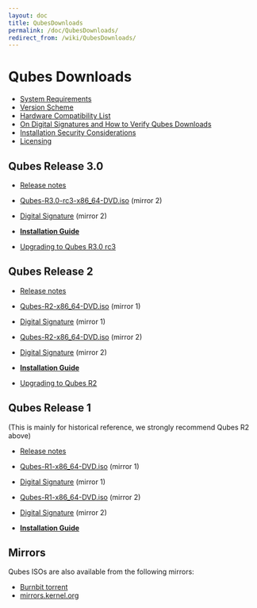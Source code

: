 ```yaml
---
layout: doc
title: QubesDownloads
permalink: /doc/QubesDownloads/
redirect_from: /wiki/QubesDownloads/
---
```


Qubes Downloads
===============

-   [System Requirements](/doc/SystemRequirements/)
-   [Version Scheme](/doc/VersionScheme/)
-   [Hardware Compatibility List](/hcl/)
-   [On Digital Signatures and How to Verify Qubes Downloads](/doc/VerifyingSignatures/)
-   [Installation Security Considerations](/doc/InstallSecurity/)
-   [Licensing](/doc/QubesLicensing/)

Qubes Release 3.0
---------------

-   [Release notes](/doc/releases/3.0/release-notes/)
<!--- -   [Qubes-R3.0-rc3-x86\_64-DVD.iso](https://mirrors.kernel.org/qubes/iso/Qubes-R3.0-rc3-x86_64-DVD.iso) (mirror 1) --->
<!--- -   [Digital Signature](https://mirrors.kernel.org/qubes/iso/Qubes-R3.0-rc3-x86_64-DVD.iso.asc) (mirror 1) --->
-   [Qubes-R3.0-rc3-x86\_64-DVD.iso](https://ftp.qubes-os.org/iso/Qubes-R3.0-rc3-x86_64-DVD.iso) (mirror 2)
-   [Digital Signature](https://ftp.qubes-os.org/iso/Qubes-R3.0-rc3-x86_64-DVD.iso.asc) (mirror 2)

-   **[Installation Guide](/doc/InstallationGuide/)**
-   [Upgrading to Qubes R3.0 rc3](/doc/releases/3.0/release-notes/#upgrading)

Qubes Release 2
---------------

-   [Release notes](/doc/releases/2.0/release-notes/)
-   [Qubes-R2-x86\_64-DVD.iso](https://mirrors.kernel.org/qubes/iso/Qubes-R2-x86_64-DVD.iso) (mirror 1)
-   [Digital Signature](https://mirrors.kernel.org/qubes/iso/Qubes-R2-x86_64-DVD.iso.asc) (mirror 1)
-   [Qubes-R2-x86\_64-DVD.iso](https://ftp.qubes-os.org/iso/Qubes-R2-x86_64-DVD.iso) (mirror 2)
-   [Digital Signature](https://ftp.qubes-os.org/iso/Qubes-R2-x86_64-DVD.iso.asc) (mirror 2)

-   **[Installation Guide](/doc/InstallationGuide/)**
-   [Upgrading to Qubes R2](/doc/releases/2.0/release-notes/#upgrading)

Qubes Release 1
---------------

(This is mainly for historical reference, we strongly recommend Qubes R2 above)

-   [Release notes](/doc/releases/1.0/release-notes/)
-   [Qubes-R1-x86\_64-DVD.iso](https://mirrors.kernel.org/qubes/iso/Qubes-R1-x86_64-DVD.iso) (mirror 1)
-   [Digital Signature](https://mirrors.kernel.org/qubes/iso/Qubes-R1-x86_64-DVD.iso.asc) (mirror 1)
-   [Qubes-R1-x86\_64-DVD.iso](https://ftp.qubes-os.org/iso/Qubes-R1-x86_64-DVD.iso) (mirror 2)
-   [Digital Signature](https://ftp.qubes-os.org/iso/Qubes-R1-x86_64-DVD.iso.asc) (mirror 2)

-   **[Installation Guide](/doc/InstallationGuide/)**

Mirrors
-------

Qubes ISOs are also available from the following mirrors:

-   [Burnbit torrent](http://burnbit.com/search?q=qubes)
-   [mirrors.kernel.org](http://mirrors.kernel.org/qubes/iso/)
